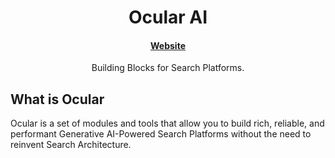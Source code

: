 <h1 align="center">
  Ocular AI
</h1>

<h4 align="center">
  <a href="https://www.useocular.com/">Website</a>
</h4>

<p align="center">
  Building Blocks for Search Platforms.
</p>
<p align="center">
</p>

## What is Ocular

Ocular is a set of modules and tools that allow you to build rich, reliable, and performant Generative AI-Powered Search Platforms without the need to reinvent Search Architecture.
